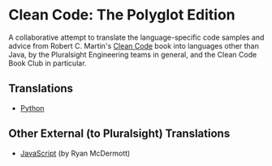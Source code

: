 # Clean Code: The Polyglot Edition

A collaborative attempt to translate the language-specific code samples and advice from Robert C. Martin's [Clean Code](https://www.amazon.com/Clean-Code-Handbook-Software-Craftsmanship/dp/0132350882) book into languages other than Java, by the Pluralsight Engineering teams in general, and the Clean Code Book Club in particular.

## Translations

* [Python](python/PYTHON.md)

## Other External (to Pluralsight) Translations

* [JavaScript](https://github.com/ryanmcdermott/clean-code-javascript) (by Ryan McDermott)
